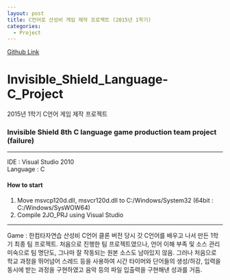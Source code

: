```yaml
---
layout: post
title: C언어로 산성비 게임 제작 프로젝트 (2015년 1학기)
categories:
  - Project
---
```


[Github Link](https://github.com/TakeaimK/2015-1semester_Invisible_Shield_Language-C_Project)

# Invisible_Shield_Language-C_Project

2015년 1학기 C언어 게임 제작 프로젝트

### Invisible Shield 8th C language game production team project (failure)

---

IDE : Visual Studio 2010  
Language : C

#### How to start

1. Move msvcp120d.dll, msvcr120d.dll to C:/Windows/System32 (64bit : C:/Windows/SysWOW64)
2. Compile 2JO_PRJ using Visual Studio

---

Game : 한컴타자연습 산성비 C언어 클론 버전
당시 갓 C언어를 배우고 나서 만든 1학기 최종 팀 프로젝트.
처음으로 진행한 팀 프로젝트였으나, 언어 이해 부족 및 소스 관리 미숙으로 팀 명단도, 그나마 잘 작동되는 원본 소스도 남아있지 않음. 그러나 처음으로 학교 과정을 뛰어넘어 스레드 등을 사용하여 시간 타이머와 단어들의 생성/하강, 입력을 동시에 받는 과정을 구현하였고 음악 등의 파일 입출력을 구현해낸 성과를 거둠.
